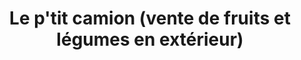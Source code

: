 ---
title: "Le p'tit camion (vente de fruits et légumes en extérieur)"
url: /sainte-helene/le-ptit-camion-vente-de-fruits-et-legumes-en-exterieur/
shop: Gemüse & Obst
---